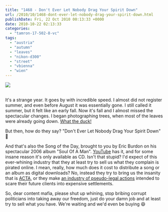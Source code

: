 ```yaml
---
title: "1468 - Don't Ever Let Nobody Drag Your Spirit Down"
url: /2010/10/1468-dont-ever-let-nobody-drag-your-spirit-down.html
publishDate: Fri, 22 Oct 2010 00:13:33 +0000
date: 2010-10-22 02:13:33
categories: 
  - "tamron-17-502-8-vc"
tags: 
  - "austria"
  - "autumn"
  - "leaves"
  - "nikon-d300"
  - "street"
  - "vbienna"
  - "wien"
---
```

<div class="container">
<div class="center"><a target="_blank" href="https://d25zfm9zpd7gm5.cloudfront.net/1200x1200/2010/20101021_082610_ps.jpg"><img src="https://d25zfm9zpd7gm5.cloudfront.net/0600x0600/2010/20101021_082610_ps.jpg" /></a></div>
</div>
<br />

It's a strange year. It goes by with incredible speed. I almost did not register summer, and even before August it was essentially gone. I still called it summer, but it felt like an early fall. Now it's fall and I almost missed the spectacular changes. I began photographing trees, when most of the leaves were already going down. <a  target="_blank" href="http://www.whattheduck.net/strip/1076">What the duck!</a>

But then, how do they say? "Don't Ever Let Nobody Drag Your Spirit Down" 🙂

 And that's also the Song of the Day, brought to you by Eric Burdon on his spectacular 2006 album "Soul Of A Man". <a target="_blank" href="http://www.youtube.com/watch?v=f9Vn3YBSyDA">YouTube</a> has it, and for some insane reason it's only available as CD. Isn't that stupid? I'd expect of this ever-whining industry that they at least try to sell us what they complain is pirated online. I mean, really, how much does it cost to distribute a song or an album as digital downloads? No, instead they try to bring us the insanity that is <a target="_blank" href="http://www.stopacta.info/">ACTA</a>, or they make <a target="_blank" href="http://en.wikipedia.org/wiki/ACS:Law">an industry of pseudo-legal actions</a> intended to scare their future clients into expensive settlements.

So, dear content mafia, please shut up whining, stop bribing corrupt politicians into taking away our freedom, just do your damn job and at least try to sell what you have. We're waiting and we'd even be buying 😄
